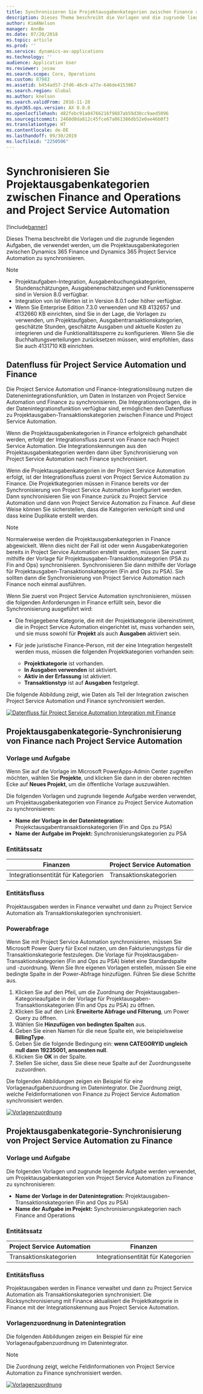 ```yaml
---
title: Synchronisieren Sie Projektausgabenkategorien zwischen Finance and Operations and Project Service Automation
description: Dieses Thema beschreibt die Vorlagen und die zugrunde liegenden Aufgaben, die verwendet werden, um die Projektausgabenkategorien zwischen Microsoft Dynamics 365 Finance und Dynamics 365 Project Service Automation zu synchronisieren.
author: KimANelson
manager: AnnBe
ms.date: 07/20/2018
ms.topic: article
ms.prod: ''
ms.service: dynamics-ax-applications
ms.technology: ''
audience: Application User
ms.reviewer: josaw
ms.search.scope: Core, Operations
ms.custom: 87983
ms.assetid: b454ad57-2fd6-46c9-a77e-646de4153067
ms.search.region: Global
ms.author: knelson
ms.search.validFrom: 2016-11-28
ms.dyn365.ops.version: AX 8.0.0
ms.openlocfilehash: 482febc91a04766216f9887ab59d30cc9aed5096
ms.sourcegitcommit: 2460d0da812c45fce67a061386db52e0ae46b0f3
ms.translationtype: HT
ms.contentlocale: de-DE
ms.lasthandoff: 09/30/2019
ms.locfileid: "2250506"
---
```

# <a name="synchronize-project-expense-categories-between-finance-and-operations-and-project-service-automation"></a>Synchronisieren Sie Projektausgabenkategorien zwischen Finance and Operations and Project Service Automation

[!include[banner](../includes/banner.md)]

Dieses Thema beschreibt die Vorlagen und die zugrunde liegenden Aufgaben, die verwendet werden, um die Projektausgabenkategorien zwischen Dynamics 365 Finance und Dynamics 365 Project Service Automation zu synchronisieren.

> [!NOTE]
> - Projektaufgaben-Integration, Ausgabenbuchungskategorien, Stundenschätzungen, Ausgabenenschätzungen und Funktionenssperre sind in Version 8.0 verfügbar.
> - Integration von Ist-Werten ist in Version 8.0.1 oder höher verfügbar.
> - Wenn Sie Enterprise Edition 7.3.0 verwenden und KB 4132657 und 4132660 KB einrichten, sind Sie in der Lage, die Vorlagen zu verwenden, um Projektaufgaben, Ausgabentransaktionskategorien, geschätzte Stunden, geschätzte Ausgaben und aktuelle Kosten zu integrieren und die Funktionalitätssperre zu konfigurieren. Wenn Sie die Buchhaltungsverteilungen zurücksetzen müssen, wird empfohlen, dass Sie auch 4131710 KB einrichten.

## <a name="data-flow-for-project-service-automation-and-finance"></a>Datenfluss für Project Service Automation und Finance

Die Project Service Automation und Finance-Integrationslösung nutzen die Datenenintegrationsfunktion, um Daten in Instanzen von Project Service Automation und Finance zu synchronisieren. Die Integrationsvorlagen, die in der Datenintegrationsfunktion verfügbar sind, ermöglichen den Datenfluss zu Projektausgaben-Transaktionskategorien zwischen Finance und Project Service Automation.

Wenn die Projektausgabenkategorien in Finance erfolgreich gehandhabt werden, erfolgt der Integrationsfluss zuerst von Finance nach Project Service Automation. Die Integrationskennungen aus den Projektausgabenkategorien werden dann über Synchronisierung von Project Service Automation nach Finance synchronisiert.

Wenn die Projektausgabenkategorien in der Project Service Automation erfolgt, ist der Integrationsfluss zuerst von Project Service Automation zu Finance. Die Projektkategorien müssen in Finance bereits vor der Synchronisierung von Project Service Automation konfiguriert werden. Dann synchronisieren Sie von Finance zurück zu Project Service Automation und dann von Project Service Automation zu Finance. Auf diese Weise können Sie sicherstellen, dass die Kategorien verknüpft sind und dass keine Duplikate erstellt werden.

> [!NOTE]
> Normalerweise werden die Projektausgabenkategorien in Finance abgewickelt. Wenn dies nicht der Fall ist oder wenn Ausgabenkategorien bereits in Project Service Automation erstellt wurden, müssen Sie zuerst mithilfe der Vorlage für Projektausgaben-Transaktionskategorien (PSA zu Fin and Ops) synchronisieren. Synchronisieren Sie dann mithilfe der Vorlage für Projektausgaben-Transaktionskategorien (Fin and Ops zu PSA). Sie sollten dann die Synchronisierung von Project Service Automation nach Finance noch einmal ausführen.
>
> Wenn Sie zuerst von Project Service Automation synchronisieren, müssen die folgenden Anforderungen in Finance erfüllt sein, bevor die Synchronisierung ausgeführt wird:
>
> - Die freigegebene Kategorie, die mit der Projektkategorie übereinstimmt, die in Project Service Automation eingerichtet ist, muss vorhanden sein, und sie muss sowohl für **Projekt** als auch **Ausgaben** aktiviert sein.
> - Für jede juristische Finance-Person, mit der eine Integration hergestellt werden muss, müssen die folgenden Projektkategorien vorhanden sein:
>
>     - **Projektkategorie** ist vorhanden. 
>     - **In Ausgaben verwenden** ist aktiviert.
>     - **Aktiv in der Erfassung** ist aktiviert.
>     - **Transaktionstyp** ist auf **Ausgaben** festgelegt.

Die folgende Abbildung zeigt, wie Daten als Teil der Integration zwischen Project Service Automation und Finance synchronisiert werden.

[![Datenfluss für Project Service Automation Integration mit Finance](./media/ProjectExpenseCategoriesFlow.png)](./media/ProjectExpenseCategoriesFlow.png)

## <a name="project-expense-category-synchronization-from-finance-to-project-service-automation"></a>Projektausgabenkategorie-Synchronisierung von Finance nach Project Service Automation

### <a name="template-and-task"></a>Vorlage und Aufgabe

Wenn Sie auf die Vorlage im Microsoft PowerApps-Admin Center zugreifen möchten, wählen Sie **Projekte**, und klicken Sie dann in der oberen rechten Ecke auf **Neues Projekt**, um die öffentliche Vorlage auszuwählen.

Die folgenden Vorlagen und zugrunde liegende Aufgabe werden verwendet, um Projektausgabenkategorien von Finance zu Project Service Automation zu synchronisieren:

- **Name der Vorlage in der Datenintegration:** Projekctausgabentransaktionskategorien (Fin and Ops zu PSA)
- **Name der Aufgabe im Projekt:** Synchronisierungskategorien zu PSA

### <a name="entity-set"></a>Entitätssatz

| Finanzen                           | Project Service Automation |
|-----------------------------------|----------------------------|
| Integrationsentität für Kategorien | Transaktionskategorien     |

### <a name="entity-flow"></a>Entitätsfluss

Projektausgaben werden in Finance verwaltet und dann zu Project Service Automation als Transaktionskategorien synchronisiert.

### <a name="power-query"></a>Powerabfrage

Wenn Sie mit Project Service Automation synchronisieren, müssen Sie Microsoft Power Query für Excel nutzen, um den Fakturierungstyps für die Transaktionskategorie festzulegen. Die Vorlage für Projektausgaben-Transaktionskategorien (Fin and Ops zu PSA) bietet eine Standardspalte und -zuordnung. Wenn Sie Ihre eigenen Vorlagen erstellen, müssen Sie eine bedingte Spalte in der Power-Abfrage hinzufügen. Führen Sie diese Schritte aus.

1. Klicken Sie auf den Pfeil, um die Zuordnung der Projektausgaben-Kategorieaufgabe in der Vorlage für Projektausgaben-Transaktionskategorien (Fin and Ops zu PSA) zu öffnen.
2. Klicken Sie auf den Link **Erweiterte Abfrage und Filterung**, um Power Query zu öffnen.
2. Wählen Sie **Hinzufügen von bedingten Spalten** aus.
3. Geben Sie einen Namen für die neue Spalte ein, wie beispielsweise **BillingType**.
4. Geben Sie die folgende Bedingung ein: **wenn CATEGORYID ungleich null dann 19235001, ansonsten null**.
5. Klicken Sie **OK** in der Spalte.
6. Stellen Sie sicher, dass Sie diese neue Spalte auf der Zuordnungsseite zuzuordnen.

Die folgenden Abbildungen zeigen ein Beispiel für eine Vorlagenaufgabenzuordnung im Datenintegrator. Die Zuordnung zeigt, welche Feldinformationen von Finance zu Project Service Automation synchronisiert werden.

[![Vorlagenzuordnung](./media/ProjectExpenseCategoriesToPSAMapping.jpg)](./media/ProjectExpenseCategoriesToPSAMapping.jpg)

## <a name="project-expense-category-synchronization-from-project-service-automation-to-finance"></a>Projektausgabenkategorie-Synchronisierung von Project Service Automation zu Finance

### <a name="template-and-task"></a>Vorlage und Aufgabe

Die folgenden Vorlagen und zugrunde liegende Aufgabe werden verwendet, um Projektausgabenkategorien von Project Service Automation zu Finance zu synchronisieren:

- **Name der Vorlage in der Datenintegration:** Projektausgaben-Transaktionskategorien (Fin and Ops zu PSA)
- **Name der Aufgabe im Projekt:** Synchronisierungskategorien nach Finance and Operations

### <a name="entity-set"></a>Entitätssatz

| Project Service Automation | Finanzen                           |
|----------------------------|-----------------------------------|
| Transaktionskategorien     | Integrationsentität für Kategorien |

### <a name="entity-flow"></a>Entitätsfluss

Projektausgaben werden in Finance verwaltet und dann zu Project Service Automation als Transaktionskategorien synchronisiert. Die Rücksynchronisierung mit Finance aktualisiert die Projektkategorie in Finance mit der Integrationskennung aus Project Service Automation.

### <a name="template-mapping-in-data-integration"></a>Vorlagenzuordnung in Datenintegration

Die folgenden Abbildungen zeigen ein Beispiel für eine Vorlagenaufgabenzuordnung im Datenintegrator.

> [!NOTE]
> Die Zuordnung zeigt, welche Feldinformationen von Project Service Automation zu Finance synchronisiert werden.

[![Vorlagenzuordnung](./media/ProjectExpenseCategoriesToFinOpsMapping.jpg)](./media/ProjectExpenseCategoriesToFinOpsMapping.jpg)
